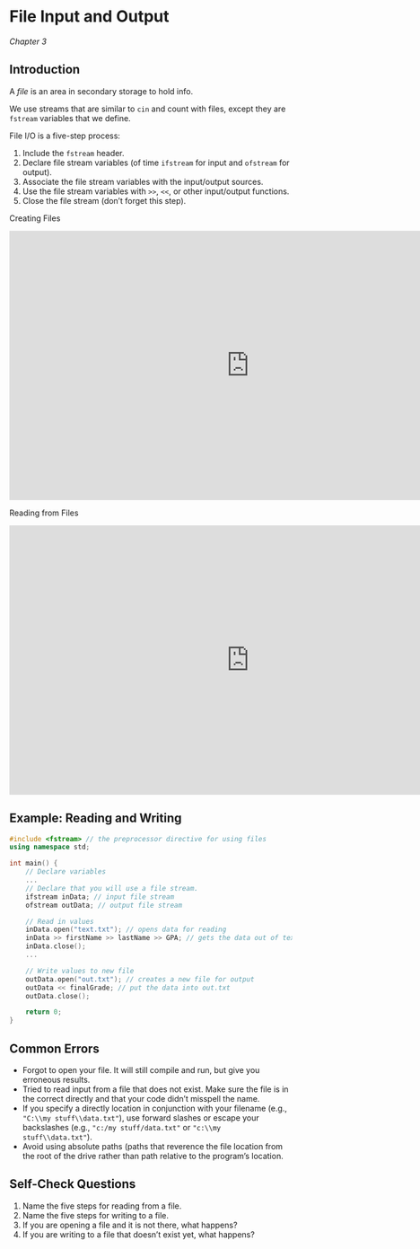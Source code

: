 File Input and Output
=====================

*Chapter 3*

Introduction
------------

A *file* is an area in secondary storage to hold info.

We use streams that are similar to `cin` and count with files, except they are `fstream` variables that we define.

File I/O is a five-step process:

1.  Include the `fstream` header.
2.  Declare file stream variables (of time `ifstream` for input and `ofstream` for output).
3.  Associate the file stream variables with the input/output sources.
4.  Use the file stream variables with `>>`, `<<`, or other input/output functions.
5.  Close the file stream (don’t forget this step).

Creating Files

<div class="youtube">
<div><iframe width="853" height="480" src="https://www.youtube-nocookie.com/embed/MMp4zV05R5k?rel=0&amp;showinfo=0" frameborder="0" allow="autoplay; encrypted-media" allowfullscreen="allowfullscreen"></iframe></div>
</div>

Reading from Files

<div class="youtube">
<div><iframe width="853" height="480" src="https://www.youtube-nocookie.com/embed/QnCVoYnLIg8?rel=0&amp;showinfo=0" frameborder="0" allow="autoplay; encrypted-media" allowfullscreen="allowfullscreen"></iframe></div>
</div>

## Example: Reading and Writing

```cpp
#include <fstream> // the preprocessor directive for using files
using namespace std;

int main() {
    // Declare variables
    ...
    // Declare that you will use a file stream.
    ifstream inData; // input file stream
    ofstream outData; // output file stream

    // Read in values
    inData.open("text.txt"); // opens data for reading
    inData >> firstName >> lastName >> GPA; // gets the data out of text.txt
    inData.close();
    ...

    // Write values to new file
    outData.open("out.txt"); // creates a new file for output
    outData << finalGrade; // put the data into out.txt
    outData.close();

    return 0;
}
```

Common Errors
-------------

-   Forgot to open your file. It will still compile and run, but give you erroneous results.
-   Tried to read input from a file that does not exist. Make sure the file is in the correct directly and that your code didn’t misspell the name.
-   If you specify a directly location in conjunction with your filename (e.g.,
`"C:\\my stuff\\data.txt"`), use forward slashes or escape your backslashes (e.g., `"c:/my stuff/data.txt"` or `"c:\\my stuff\\data.txt"`).
-   Avoid using absolute paths (paths that reverence the file location from the root of the drive rather than path relative to the program’s location.

Self-Check Questions
--------------------

1.  Name the five steps for reading from a file.
2.  Name the five steps for writing to a file.
3.  If you are opening a file and it is not there, what happens?
4.  If you are writing to a file that doesn’t exist yet, what happens?
